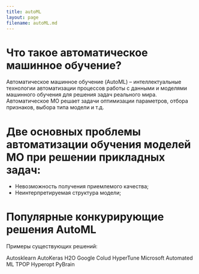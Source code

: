 ```yaml
---
title: autoML
layout: page
filename: autoML.md
--- 
```


# Что такое автоматическое машинное обучение?
Автоматическое машинное обучение (AutoML) – интеллектуальные технологии автоматизации процессов работы с данными и моделями машинного обучения для решения задач реального мира. Автоматическое МО решает задачи оптимизации параметров, отбора признаков, выбора типа модели и т.д.

# Две основных проблемы автоматизации обучения моделей МО при решении прикладных задач:

* Невозможность получения приемлемого качества;
* Неинтерпретируемая структура модели;
# Популярные конкурирующие решения AutoML
Примеры существующих решений:

Autosklearn
AutoKeras
H2O
Google Colud HyperTune
Microsoft Automated ML
TPOP
Hyperopt
PyBrain
